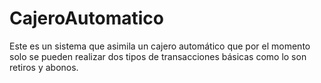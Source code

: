 # CajeroAutomatico
Este es un sistema que asimila un cajero automático que por el momento solo se pueden realizar dos tipos de transacciones básicas como lo son retiros y abonos.
